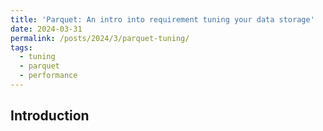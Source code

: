```yaml
---
title: 'Parquet: An intro into requirement tuning your data storage'
date: 2024-03-31
permalink: /posts/2024/3/parquet-tuning/
tags:
  - tuning
  - parquet
  - performance
---
```

## Introduction